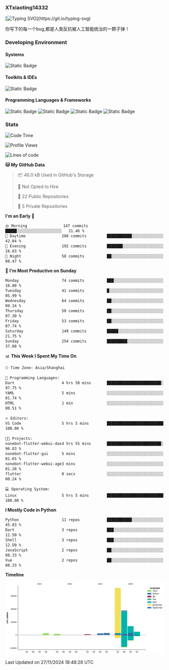 ### XTxiaoting14332

[![Typing SVG](https://readme-typing-svg.herokuapp.com?font=JetBrians+Mono&pause=1000&random=false&width=435&lines=Hello+World!)](https://git.io/typing-svg)

你写下的每一个bug,都是人类反抗被人工智能统治的一颗子弹！

### Developing Environment

#### Systems

![Static Badge](https://img.shields.io/badge/Ubuntu-%20?style=flat-square&logo=ubuntu&logoColor=white&color=E34F26)

#### Toolkits & IDEs

![Static Badge](https://img.shields.io/badge/Visual%20Studio%20Code-%20?style=flat-square&logo=visualstudiocode&logoColor=white&color=blue)

#### Programming Languages & Frameworks

![Static Badge](https://img.shields.io/badge/Dart-%20?style=flat-square&logo=dart&logoColor=white&color=0175C2)
![Static Badge](https://img.shields.io/badge/Flutter-%20?style=flat-square&logo=flutter&logoColor=white&color=02569B)
![Static Badge](https://img.shields.io/badge/Python-%20?style=flat-square&logo=python&logoColor=white&color=E7A781)
![Static Badge](https://img.shields.io/badge/Bash%20Shell-%20?style=flat-square&logo=shell&logoColor=white&color=49D868)

### Stats

<!--START_SECTION:waka-->
![Code Time](http://img.shields.io/badge/Code%20Time-176%20hrs-blue)

![Profile Views](http://img.shields.io/badge/Profile%20Views-0-blue)

![Lines of code](https://img.shields.io/badge/From%20Hello%20World%20I%27ve%20Written-138.6%20thousand%20lines%20of%20code-blue)

**🐱 My GitHub Data** 

> 📦 46.0 kB Used in GitHub's Storage 
 > 
> 🚫 Not Opted to Hire
 > 
> 📜 22 Public Repositories 
 > 
> 🔑 5 Private Repositories 
 > 
**I'm an Early 🐤** 

```text
🌞 Morning                147 commits         █████░░░░░░░░░░░░░░░░░░░░   21.46 % 
🌆 Daytime                288 commits         ███████████░░░░░░░░░░░░░░   42.04 % 
🌃 Evening                192 commits         ███████░░░░░░░░░░░░░░░░░░   28.03 % 
🌙 Night                  58 commits          ██░░░░░░░░░░░░░░░░░░░░░░░   08.47 % 
```
📅 **I'm Most Productive on Sunday** 

```text
Monday                   74 commits          ███░░░░░░░░░░░░░░░░░░░░░░   10.80 % 
Tuesday                  41 commits          █░░░░░░░░░░░░░░░░░░░░░░░░   05.99 % 
Wednesday                64 commits          ██░░░░░░░░░░░░░░░░░░░░░░░   09.34 % 
Thursday                 50 commits          ██░░░░░░░░░░░░░░░░░░░░░░░   07.30 % 
Friday                   53 commits          ██░░░░░░░░░░░░░░░░░░░░░░░   07.74 % 
Saturday                 149 commits         █████░░░░░░░░░░░░░░░░░░░░   21.75 % 
Sunday                   254 commits         █████████░░░░░░░░░░░░░░░░   37.08 % 
```


📊 **This Week I Spent My Time On** 

```text
🕑︎ Time Zone: Asia/Shanghai

💬 Programming Languages: 
Dart                     4 hrs 58 mins       ████████████████████████░   97.75 % 
YAML                     5 mins              ░░░░░░░░░░░░░░░░░░░░░░░░░   01.74 % 
HTML                     1 min               ░░░░░░░░░░░░░░░░░░░░░░░░░   00.51 % 

🔥 Editors: 
VS Code                  5 hrs 5 mins        █████████████████████████   100.00 % 

🐱‍💻 Projects: 
nonebot-flutter-webui-das4 hrs 55 mins       ████████████████████████░   96.83 % 
nonebot-flutter-gui      5 mins              ░░░░░░░░░░░░░░░░░░░░░░░░░   01.65 % 
nonebot-flutter-webui-age3 mins              ░░░░░░░░░░░░░░░░░░░░░░░░░   01.28 % 
flutter                  0 secs              ░░░░░░░░░░░░░░░░░░░░░░░░░   00.24 % 

💻 Operating System: 
Linux                    5 hrs 5 mins        █████████████████████████   100.00 % 
```

**I Mostly Code in Python** 

```text
Python                   11 repos            ███████████░░░░░░░░░░░░░░   45.83 % 
Dart                     3 repos             ███░░░░░░░░░░░░░░░░░░░░░░   12.50 % 
Shell                    3 repos             ███░░░░░░░░░░░░░░░░░░░░░░   12.50 % 
JavaScript               2 repos             ██░░░░░░░░░░░░░░░░░░░░░░░   08.33 % 
Vue                      2 repos             ██░░░░░░░░░░░░░░░░░░░░░░░   08.33 % 
```



**Timeline**

![Lines of Code chart](https://raw.githubusercontent.com/XTxiaoting14332/XTxiaoting14332/main/assets/bar_graph.png)


 Last Updated on 27/11/2024 18:48:28 UTC
<!--END_SECTION:waka-->